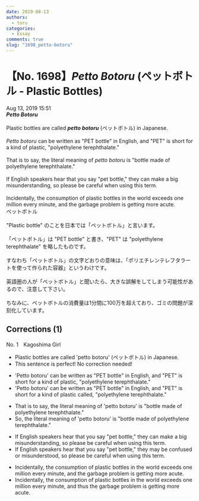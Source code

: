 ```yaml
---
date: 2019-08-13
authors:
  - toru
categories:
  - Essay
comments: true
slug: "1698_petto-botoru"
---
```


# 【No. 1698】<strong><em>Petto Botoru</em></strong> (ペットボトル - Plastic Bottles)
<div class="date">Aug 13, 2019 15:51</div>
<div id="post"><div id="body_show_ori">
<strong><em>Petto Botoru</em></strong><br/><br/>Plastic bottles are called <strong><em>petto botoru</em></strong> (ペットボトル) in Japanese.<br/><br/><em>Petto botoru</em> can be written as "PET bottle" in English, and "PET" is short for a kind of plastic, "polyethylene terephthalate."<br/><br/>That is to say, the literal meaning of <em>petto botoru</em> is "bottle made of polyethylene terephthalate."<br/><br/>If English speakers hear that you say "pet bottle," they can make a big misunderstanding, so please be careful when using this term.<br/><br/>Incidentally, the consumption of plastic bottles in the world exceeds one million every minute, and the garbage problem is getting more acute.
</div></div>

<!-- more -->

<div id="post_ja"><div id="body_show_mo">
ペットボトル<br/><br/>"Plastic bottle" のことを日本では「ペットボトル」と言います。<br/><br/>「ペットボトル」は "PET bottle" と書き、"PET" は "polyethylene terephthalate" を略したものです。<br/><br/>すなわち「ペットボトル」の文字どおりの意味は、「ポリエチレンテレフタラートを使って作られた容器」というわけです。<br/><br/>英語圏の人が「ペットボトル」と聞いたら、大きな誤解をしてしまう可能性があるので、注意して下さい。<br/><br/>ちなみに、ペットボトルの消費量は1分間に100万を超えており、ゴミの問題が深刻化しています。
</div></div>

## Corrections (1)
<div id="block"><div class="first_name"> No. 1　<span class="just_name">Kagoshima Girl</span></div><div id="block2">
<ul class="correction_field">
<li class="incorrect">Plastic bottles are called 'petto botoru' (ペットボトル) in Japanese.</li>
<li class="corrected perfect">This sentence is perfect! No correction needed!</li>
</ul>
<ul class="correction_field">
<li class="incorrect">'Petto botoru' can be written as "PET bottle" in English, and "PET" is short for a kind of plastic, "polyethylene terephthalate."</li>
<li class="corrected correct">
'Petto botoru' can be written as "PET bottle" in English, and "PET" is short for a kind of plastic <span class="f_red">called</span>, "polyethylene terephthalate."
</li>
</ul>
<ul class="correction_field">
<li class="incorrect">That is to say, the literal meaning of 'petto botoru' is "bottle made of polyethylene terephthalate."</li>
<li class="corrected correct">
<span class="f_red">So,</span> the literal meaning of 'petto botoru' is "bottle made of polyethylene terephthalate."
</li>
</ul>
<ul class="correction_field">
<li class="incorrect">If English speakers hear that you say "pet bottle," they can make a big misunderstanding, so please be careful when using this term.</li>
<li class="corrected correct">
If English speakers hear that you say "pet bottle," they <span class="f_red">may be confused or misunderstood,</span> so please be careful when using this term.
</li>
</ul>
<ul class="correction_field">
<li class="incorrect">Incidentally, the consumption of plastic bottles in the world exceeds one million every minute, and the garbage problem is getting more acute.</li>
<li class="corrected correct">
Incidentally, the consumption of plastic bottles in the world exceeds one million every minute, and <span class="f_red">thus</span> the garbage problem is getting more acute.
</li>
</ul>
</div></div>
